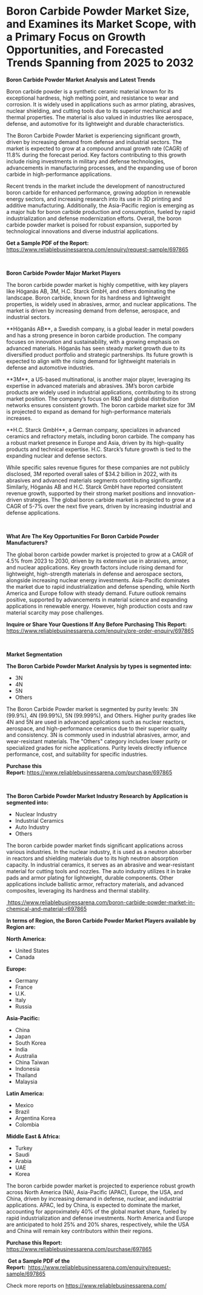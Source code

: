 <p><h1>Boron Carbide Powder Market Size, and Examines its Market Scope, with a Primary Focus on Growth Opportunities, and Forecasted Trends Spanning from 2025 to 2032</h1></p><p><strong>Boron Carbide Powder Market Analysis and Latest Trends</strong></p>
<p><p>Boron carbide powder is a synthetic ceramic material known for its exceptional hardness, high melting point, and resistance to wear and corrosion. It is widely used in applications such as armor plating, abrasives, nuclear shielding, and cutting tools due to its superior mechanical and thermal properties. The material is also valued in industries like aerospace, defense, and automotive for its lightweight and durable characteristics.</p><p>The Boron Carbide Powder Market is experiencing significant growth, driven by increasing demand from defense and industrial sectors. The market is expected to grow at a compound annual growth rate (CAGR) of 11.8% during the forecast period. Key factors contributing to this growth include rising investments in military and defense technologies, advancements in manufacturing processes, and the expanding use of boron carbide in high-performance applications.</p><p>Recent trends in the market include the development of nanostructured boron carbide for enhanced performance, growing adoption in renewable energy sectors, and increasing research into its use in 3D printing and additive manufacturing. Additionally, the Asia-Pacific region is emerging as a major hub for boron carbide production and consumption, fueled by rapid industrialization and defense modernization efforts. Overall, the boron carbide powder market is poised for robust expansion, supported by technological innovations and diverse industrial applications.</p></p>
<p><strong>Get a Sample PDF of the Report:&nbsp;</strong> <a href="https://www.reliablebusinessarena.com/enquiry/request-sample/697865?utm_campaign=1912&utm_medium=2&utm_source=Github&utm_content=ia&utm_term=26012025&utm_id=boron-carbide-powder">https://www.reliablebusinessarena.com/enquiry/request-sample/697865</a></p>
<p>&nbsp;</p>
<p><strong>Boron Carbide Powder Major Market Players</strong></p>
<p><p>The boron carbide powder market is highly competitive, with key players like Höganäs AB, 3M, H.C. Starck GmbH, and others dominating the landscape. Boron carbide, known for its hardness and lightweight properties, is widely used in abrasives, armor, and nuclear applications. The market is driven by increasing demand from defense, aerospace, and industrial sectors.</p><p>**Höganäs AB**, a Swedish company, is a global leader in metal powders and has a strong presence in boron carbide production. The company focuses on innovation and sustainability, with a growing emphasis on advanced materials. Höganäs has seen steady market growth due to its diversified product portfolio and strategic partnerships. Its future growth is expected to align with the rising demand for lightweight materials in defense and automotive industries.</p><p>**3M**, a US-based multinational, is another major player, leveraging its expertise in advanced materials and abrasives. 3M’s boron carbide products are widely used in industrial applications, contributing to its strong market position. The company’s focus on R&D and global distribution networks ensures consistent growth. The boron carbide market size for 3M is projected to expand as demand for high-performance materials increases.</p><p>**H.C. Starck GmbH**, a German company, specializes in advanced ceramics and refractory metals, including boron carbide. The company has a robust market presence in Europe and Asia, driven by its high-quality products and technical expertise. H.C. Starck’s future growth is tied to the expanding nuclear and defense sectors.</p><p>While specific sales revenue figures for these companies are not publicly disclosed, 3M reported overall sales of $34.2 billion in 2022, with its abrasives and advanced materials segments contributing significantly. Similarly, Höganäs AB and H.C. Starck GmbH have reported consistent revenue growth, supported by their strong market positions and innovation-driven strategies. The global boron carbide market is projected to grow at a CAGR of 5-7% over the next five years, driven by increasing industrial and defense applications.</p></p>
<p>&nbsp;</p>
<p><strong>What Are The Key Opportunities For Boron Carbide Powder Manufacturers?</strong></p>
<p><p>The global boron carbide powder market is projected to grow at a CAGR of 4.5% from 2023 to 2030, driven by its extensive use in abrasives, armor, and nuclear applications. Key growth factors include rising demand for lightweight, high-strength materials in defense and aerospace sectors, alongside increasing nuclear energy investments. Asia-Pacific dominates the market due to rapid industrialization and defense spending, while North America and Europe follow with steady demand. Future outlook remains positive, supported by advancements in material science and expanding applications in renewable energy. However, high production costs and raw material scarcity may pose challenges.</p></p>
<p><strong>Inquire or Share Your Questions If Any Before Purchasing This Report:</strong> <a href="https://www.reliablebusinessarena.com/enquiry/pre-order-enquiry/697865?utm_campaign=1912&utm_medium=2&utm_source=Github&utm_content=ia&utm_term=26012025&utm_id=boron-carbide-powder">https://www.reliablebusinessarena.com/enquiry/pre-order-enquiry/697865</a></p>
<p>&nbsp;</p>
<p><strong>Market Segmentation</strong></p>
<p><strong>The Boron Carbide Powder Market Analysis by types is segmented into:</strong></p>
<p><ul><li>3N</li><li>4N</li><li>5N</li><li>Others</li></ul></p>
<p><p>The Boron Carbide Powder market is segmented by purity levels: 3N (99.9%), 4N (99.99%), 5N (99.999%), and Others. Higher purity grades like 4N and 5N are used in advanced applications such as nuclear reactors, aerospace, and high-performance ceramics due to their superior quality and consistency. 3N is commonly used in industrial abrasives, armor, and wear-resistant materials. The "Others" category includes lower purity or specialized grades for niche applications. Purity levels directly influence performance, cost, and suitability for specific industries.</p></p>
<p><strong>Purchase this Report:&nbsp;</strong><a href="https://www.reliablebusinessarena.com/purchase/697865?utm_campaign=1912&utm_medium=2&utm_source=Github&utm_content=ia&utm_term=26012025&utm_id=boron-carbide-powder">https://www.reliablebusinessarena.com/purchase/697865</a></p>
<p>&nbsp;</p>
<p><strong>The Boron Carbide Powder Market Industry Research by Application is segmented into:</strong></p>
<p><ul><li>Nuclear Industry</li><li>Industrial Ceramics</li><li>Auto Industry</li><li>Others</li></ul></p>
<p><p>The boron carbide powder market finds significant applications across various industries. In the nuclear industry, it is used as a neutron absorber in reactors and shielding materials due to its high neutron absorption capacity. In industrial ceramics, it serves as an abrasive and wear-resistant material for cutting tools and nozzles. The auto industry utilizes it in brake pads and armor plating for lightweight, durable components. Other applications include ballistic armor, refractory materials, and advanced composites, leveraging its hardness and thermal stability.</p></p>
<p><a href="https://www.reliablebusinessarena.com/boron-carbide-powder-market-in-chemical-and-material-r697865?utm_campaign=1912&utm_medium=2&utm_source=Github&utm_content=ia&utm_term=26012025&utm_id=boron-carbide-powder">&nbsp;https://www.reliablebusinessarena.com/boron-carbide-powder-market-in-chemical-and-material-r697865</a></p>
<p><strong>In terms of Region, the Boron Carbide Powder Market Players available by Region are:</strong></p>
<p>
    <p> <strong> North America: </strong>
        <ul>
            <li>United States</li>
            <li>Canada</li>
        </ul>
        </p> 
    <p> <strong> Europe: </strong>
        <ul>
            <li>Germany</li>
            <li>France</li>
            <li>U.K.</li>
            <li>Italy</li>
            <li>Russia</li>
        </ul>
        </p> 
    <p> <strong> Asia-Pacific: </strong>
        <ul>
            <li>China</li>
            <li>Japan</li>
            <li>South Korea</li>
            <li>India</li>
            <li>Australia</li>
            <li>China Taiwan</li>
            <li>Indonesia</li>
            <li>Thailand</li>
            <li>Malaysia</li>
        </ul>
        </p> 
    <p> <strong> Latin America: </strong>
        <ul>
            <li>Mexico</li>
            <li>Brazil</li>
            <li>Argentina Korea</li>
            <li>Colombia</li>
        </ul>
        </p> 
    <p> <strong> Middle East & Africa: </strong>
        <ul>
            <li>Turkey</li>
            <li>Saudi</li>
            <li>Arabia</li>
            <li>UAE</li>
            <li>Korea</li>
        </ul>
    </p>
    </p>
<p><p>The boron carbide powder market is projected to experience robust growth across North America (NA), Asia-Pacific (APAC), Europe, the USA, and China, driven by increasing demand in defense, nuclear, and industrial applications. APAC, led by China, is expected to dominate the market, accounting for approximately 40% of the global market share, fueled by rapid industrialization and defense investments. North America and Europe are anticipated to hold 25% and 20% shares, respectively, while the USA and China will remain key contributors within their regions.</p></p>
<p><strong>Purchase this Report: </strong><a href="https://www.reliablebusinessarena.com/purchase/697865?utm_campaign=1912&utm_medium=2&utm_source=Github&utm_content=ia&utm_term=26012025&utm_id=boron-carbide-powder">https://www.reliablebusinessarena.com/purchase/697865</a></p>
<p>&nbsp;<strong>Get a Sample PDF of the Report:&nbsp;&nbsp;</strong><a href="https://www.reliablebusinessarena.com/enquiry/request-sample/697865?utm_campaign=1912&utm_medium=2&utm_source=Github&utm_content=ia&utm_term=26012025&utm_id=boron-carbide-powder">https://www.reliablebusinessarena.com/enquiry/request-sample/697865</a></p>
<p><strong></strong></p>
<p>Check more reports on <a href="https://www.reliablebusinessarena.com/?utm_campaign=1912&utm_medium=2&utm_source=Github&utm_content=ia&utm_term=26012025&utm_id=boron-carbide-powder">https://www.reliablebusinessarena.com/</a></p>